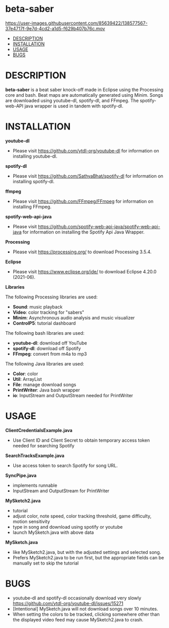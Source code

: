 # beta-saber 

https://user-images.githubusercontent.com/85639422/138577567-37e4717f-9e7d-4cd2-a1d5-f629b407b76c.mov

- [DESCRIPTION](#description)
- [INSTALLATION](#installation)
- [USAGE](#usage)
- [BUGS](#bugs)

# DESCRIPTION

**beta-saber** is a beat saber knock-off made in Eclipse using the Processing core and bash. Beat maps are automatically generated using Minim. Songs are downloaded using youtube-dl, spotify-dl, and FFmpeg. The spotify-web-API java wrapper is used in tandem with spotify-dl.

# INSTALLATION

**youtube-dl**

- Please visit https://github.com/ytdl-org/youtube-dl for information on installing youtube-dl.

**spotify-dl**

- Please visit https://github.com/SathyaBhat/spotify-dl for information on installing spotify-dl.

**ffmpeg**

- Please visit https://github.com/FFmpeg/FFmpeg for information on installing FFmpeg.

**spotify-web-api-java**

- Please visit https://github.com/spotify-web-api-java/spotify-web-api-java for information on installing the Spotify Api Java Wrapper.

**Processing**

- Please visit https://processing.org/ to download Processing 3.5.4.

**Eclipse**

- Please visit https://www.eclipse.org/ide/ to download Eclipse 4.20.0 (2021-06).

**Libraries**

  The following Processing libraries are used:
  - **Sound**: music playback
  - **Video**: color tracking for "sabers"
  - **Minim**: Asynchronous audio analysis and music visualizer
  - **ControlP5**: tutorial dashboard

  The following bash libraries are used:
  - **youtube-dl**: download off YouTube
  - **spotify-dl**: download off Spotify
  - **FFmpeg**: convert from m4a to mp3

  The following Java libraries are used:
  - **Color**: color
  - **Util**: ArrayList
  - **File**: manage download songs
  - **PrintWriter**: Java bash wrapper
  - **io**: InputStream and OutputStream needed for PrintWriter

  # USAGE
  
  **ClientCredentialsExample.java**
  - Use Client ID and Client Secret to obtain temporary access token needed for searching Spotify

  **SearchTracksExample.java**
  - Use access token to search Spotify for song URL. 

  **SyncPipe.java**
  - implements runnable
  - InputStream and OutputStream for PrintWriter

  **MySketch2.java**
  - tutorial
  - adjust color, note speed, color tracking threshold, game difficulty, motion sensitivity
  - type in song and download using spotify or youtube
  - launch MySketch.java with above data

  **MySketch.java**
  - like MySketch2.java, but with the adjusted settings and selected song.
  - Prefers MySketch2.java to be run first, but the appropriate fields can be manually set to skip the tutorial 

   # BUGS
   - youtube-dl and spotify-dl occasionally download very slowly https://github.com/ytdl-org/youtube-dl/issues/15271
   - [Intentional] MySketch.java will not download songs over 10 minutes. 
   - When setting the colors to be tracked, clicking somewhere other than the displayed video feed may cause MySketch2.java to crash.




